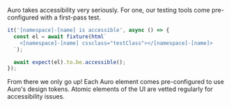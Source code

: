Auro takes accessibility very seriously. For one, our testing tools come pre-configured with a first-pass test.

```js
it('[namespace]-[name] is accessible', async () => {
  const el = await fixture(html`
    <[namespace]-[name] cssclass="testClass"></[namespace]-[name]>
  `);

  await expect(el).to.be.accessible();
});
```

From there we only go up! Each Auro element comes pre-configured to use Auro's design tokens. Atomic elements of the UI are vetted regularly for accessibility issues.
